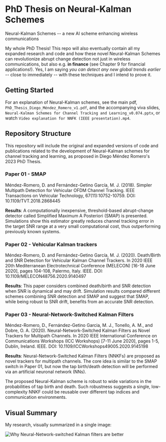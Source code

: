 # PhD Thesis on Neural-Kalman Schemes

Neural-Kalman Schemes -- a new AI scheme enhancing wireless communications

My whole PhD Thesis! This repo will also eventually contain all my expanded research and code and how these novel Neural-Kalman Schemes can revolutionize abrupt change detection not just in wireless communications, but also e.g. **in finance** (see Chapter 9 for financial applications!). Yes, I am saying *you can detect any new global trends earlier* -- close to immediately -- with these techniques and I intend to prove it.

## Getting Started

For an explanation of Neural-Kalman schemes, see the main pdf, `PhD_Thesis_Diego_Méndez_Romero_v1.pdf`, and the accompanying viva slides, `Neural-Kalman Schemes for Channel Tracking and Learning_v0.074.pptx`, or watch `Video explanation for NNFK (IEEE presentation).mp4`.

## Repository Structure

This repository will include the original and expanded versions of code and publications related to the development of Neural-Kalman schemes for channel tracking and learning, as proposed in Diego Méndez Romero's 2023 PhD Thesis.

### Paper 01 - SMAP

Méndez-Romero, D. and Fernández-Getino García, M. J. (2018). Simpler Multipath Detection for Vehicular OFDM Channel Tracking. IEEE Transactions on Vehicular Technology,
67(11):10752-10759. DOI: 10.1109/TVT.2018.2868445

**Results**: A computationally inexpensive, threshold-based abrupt-change detector called Simplified Maximum A Posteriori (SMAP) is presented. Simulations show this estimator greatly reduces channel tracking error in the target SNR range at a very small computational cost, thus outperforming previously known systems.

### Paper 02 - Vehicular Kalman trackers

Méndez-Romero, D. and Fernández-Getino García, M. J. (2020). Death/Birth and SNR Detection for Vehicular Kalman Channel Trackers. In 2020 IEEE 20th Mediterranean Electrotechnical Conference (MELECON) [16-18 June 2020], pages 104-108, Palermo, Italy. IEEE. DOI: 10.1109/MELECON48756.2020.9140497

**Results**: This paper considers combined death/birth and SNR detection when SNR is dynamical and may drift. Simulation results compared different schemes combining SNR detection and SMAP and suggest that SMAP, while being robust to SNR drift, benefits from an accurate SNR detection.

### Paper 03 - Neural-Network-Switched Kalman Filters

Méndez-Romero, D., Fernández-Getino Garcia, M. J., Tonello, A. M., and Dobre, O. A. (2020). Neural-Network-Switched Kalman Filters as Novel Trackers for Multipath Channels. In 2020 IEEE International Conference on Communications Workshops (ICC Workshops) [7-11 June 2020], pages 1-5, Dublin, Ireland. IEEE.
DOI: 10.1109/ICCWorkshops49005.2020.9145198

**Results**: Neural-Network-Switched Kalman Filters (NNKFs) are proposed as novel trackers for multipath channels. The core idea is similar to the SMAP switch in Paper 01, but now the tap birth/death detection will be performed via an artificial neuronal network (NNs).

The proposed Neural-Kalman scheme is robust to wide variations in the probabilities of tap birth and death. Such robustness suggests a single, low-complexity NNKF could be reusable over different tap indices and communication environments.

## Visual Summary

My research, visually summarized in a single image:

![Why Neural-Network-switched Kalman filters are better](assets/Infograf%C3%ADa%20NNKF.jpg)

